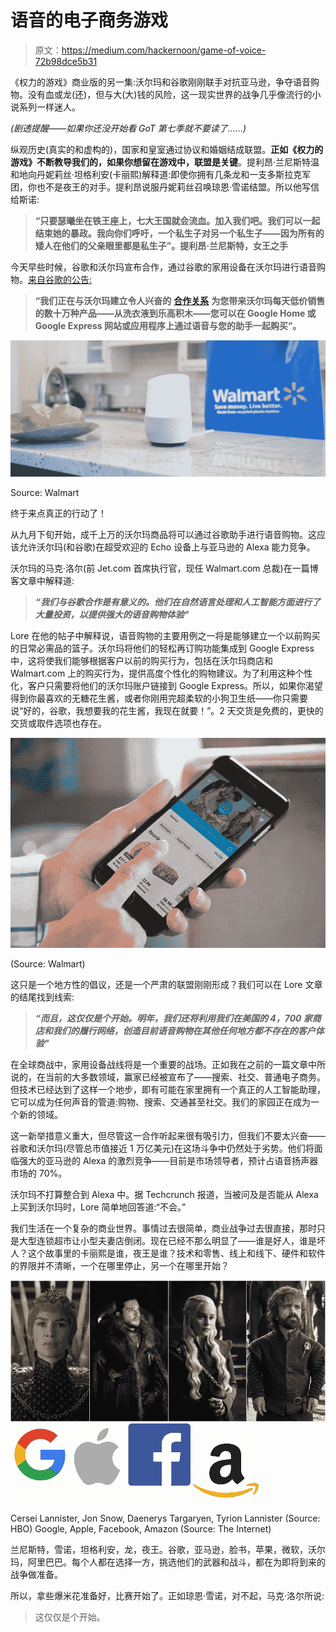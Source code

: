 # 语音的电子商务游戏

> 原文：<https://medium.com/hackernoon/game-of-voice-72b98dce5b31>

《权力的游戏》商业版的另一集:沃尔玛和谷歌刚刚联手对抗亚马逊，争夺语音购物。没有血或龙(还)，但与大(大)钱的风险，这一现实世界的战争几乎像流行的小说系列一样迷人。

*(剧透提醒——如果你还没开始看 GoT 第七季就不要读了……)*

纵观历史(真实的和虚构的)，国家和皇室通过协议和婚姻结成联盟。**正如《权力的游戏》不断教导我们的，如果你想留在游戏中，联盟是关键**。提利昂·兰尼斯特温和地向丹妮莉丝·坦格利安(卡丽熙)解释道:即使你拥有几条龙和一支多斯拉克军团，你也不是夜王的对手。提利昂说服丹妮莉丝召唤琼恩·雪诺结盟。所以他写信给斯诺:

> **“只要瑟曦坐在铁王座上，七大王国就会流血。加入我们吧。我们可以一起结束她的暴政。我向你们呼吁，一个私生子对另一个私生子——因为所有的矮人在他们的父亲眼里都是私生子”。提利昂·兰尼斯特，女王之手**

今天早些时候，谷歌和沃尔玛宣布合作，通过谷歌的家用设备在沃尔玛进行语音购物。[来自谷歌的公告:](https://www.blog.google/products/assistant/shop-walmart-and-more-your-favorite-stores-faster/)

> **“我们正在与沃尔玛建立令人兴奋的** [**合作关系**](http://blog.walmart.com/innovation/20170823/walmart-google-partner-to-make-shopping-even-easier-heres-how) **为您带来沃尔玛每天低价销售的数十万种产品——从洗衣液到乐高积木——您可以在 Google Home 或 Google Express 网站或应用程序上通过语音与您的助手一起购买”。**

![](img/7759b73917f7a354b1aefa9e7e9325e5.png)

Source: Walmart

终于来点真正的行动了！

从九月下旬开始，成千上万的沃尔玛商品将可以通过谷歌助手进行语音购物。这应该允许沃尔玛(和谷歌)在超受欢迎的 Echo 设备上与亚马逊的 Alexa 能力竞争。

沃尔玛的马克·洛尔(前 Jet.com 首席执行官，现任 Walmart.com 总裁)在一篇博客文章中解释道:

> ***“我们与谷歌合作是有意义的。他们在自然语言处理和人工智能方面进行了大量投资，以提供强大的语音购物体验"***

Lore 在他的帖子中解释说，语音购物的主要用例之一将是能够建立一个以前购买的日常必需品的篮子。沃尔玛将他们的轻松再订购功能集成到 Google Express 中，这将使我们能够根据客户以前的购买行为，包括在沃尔玛商店和 Walmart.com 上的购买行为，提供高度个性化的购物建议。为了利用这种个性化，客户只需要将他们的沃尔玛账户链接到 Google Express。所以，如果你渴望得到你最喜欢的无糖花生酱，或者你刚用完超柔软的小狗卫生纸——你只需要说“好的，谷歌，我想要我的花生酱，我现在就要！”。2 天交货是免费的，更快的交货或取件选项也存在。

![](img/81f37129f3e71e2abe06256b55126020.png)

(Source: Walmart)

这只是一个地方性的倡议，还是一个严肃的联盟刚刚形成？我们可以在 Lore 文章的结尾找到线索:

> ***“而且，这仅仅是个开始。明年，我们还将利用我们在美国的 4，700 家商店和我们的履行网络，创造目前语音购物在其他任何地方都不存在的客户体验"***

在全球商战中，家用设备战线将是一个重要的战场。正如我在之前的一篇文章中所说的，在当前的大多数领域，赢家已经被宣布了——搜索、社交、普通电子商务。但技术已经达到了这样一个地步，即有可能在家里拥有一个真正的人工智能助理，它可以成为任何声音的管道:购物、搜索、交通甚至社交。我们的家园正在成为一个新的领域。

这一新举措意义重大，但尽管这一合作听起来很有吸引力，但我们不要太兴奋——谷歌和沃尔玛(尽管总市值接近 1 万亿美元)在这场斗争中仍然处于劣势。他们将面临强大的亚马逊的 Alexa 的激烈竞争——目前是市场领导者，预计占语音扬声器市场的 70%。

沃尔玛不打算整合到 Alexa 中。据 Techcrunch 报道，当被问及是否能从 Alexa 上买到沃尔玛时，Lore 简单地回答道:“不会。”

我们生活在一个复杂的商业世界。事情过去很简单，商业战争过去很直接，那时只是大型连锁超市让小型夫妻店倒闭。现在已经不那么明显了——谁是好人，谁是坏人？这个故事里的卡丽熙是谁，夜王是谁？技术和零售、线上和线下、硬件和软件的界限并不清晰，一个在哪里停止，另一个在哪里开始？

![](img/5545704a7384058cff5600ff51d4a363.png)![](img/f33a21685a735490f54fd859f73502ae.png)

Cersei Lannister, Jon Snow, Daenerys Targaryen, Tyrion Lannister (Source: HBO) Google, Apple, Facebook, Amazon (Source: The Internet)

兰尼斯特，雪诺，坦格利安，龙，夜王。谷歌，亚马逊，脸书，苹果，微软，沃尔玛，阿里巴巴。每个人都在选择一方，挑选他们的武器和战斗，都在为即将到来的战争做准备。

所以，拿些爆米花准备好，比赛开始了。正如琼恩·雪诺，对不起，马克·洛尔所说:

> 这仅仅是个开始。